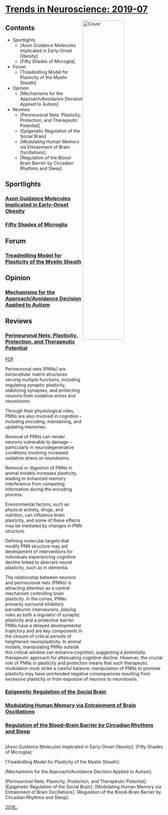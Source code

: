 <!--
Filename: 	2019-07.md
Project: 	/Users/shume/Developer/abst/TrendsNeurosci
Author: 	shumez <https://github.com/shumez>
Created: 	2019-07-18 20:27:6
Modified: 	2019-07-18 20:56:24
-----
Copyright (c) 2019 shumez
-->

# [Trends in Neuroscience: 2019-07][2019-07]

[![Cover][cover]][2019-07]

## Contents

- Sportlights
    - [Axon Guidance Molecules Implicated in Early-Onset Obesity]
    - [Fifty Shades of Microglia]
- Forum
    - [Treadmilling Model for Plasticity of the Myelin Sheath]
- Opinion
    - [Mechanisms for the Approach/Avoidance Decision Applied to Autism]
- Reviews
    - [Perineuronal Nets: Plasticity, Protection, and Therapeutic Potential]
    - [Epigenetic Regulation of the Social Brain]
    - [Modulating Human Memory via Entrainment of Brain Oscillations]
    - [Regulation of the Blood–Brain Barrier by Circadian Rhythms and Sleep]


## Sportlights

### [Axon Guidance Molecules Implicated in Early-Onset Obesity][2019_]

### [Fifty Shades of Microglia][2019_]

## Forum

### [Treadmilling Model for Plasticity of the Myelin Sheath][2019_]

## Opinion

### [Mechanisms for the Approach/Avoidance Decision Applied to Autism][2019_]

## Reviews

### [Perineuronal Nets: Plasticity, Protection, and Therapeutic Potential][2019_SaksidaLisaM_HareDominicJ_ReicheltAmyC]

[PDF][2019_SaksidaLisaM_HareDominicJ_ReicheltAmyC_pdf]

Perineuronal nets (PNNs) are extracellular matrix structures serving multiple functions, including regulating synaptic plasticity, stabilizing synapses, and protecting neurons from oxidative stress and neurotoxins.

Through their physiological roles, PNNs are also involved in cognition – including encoding, maintaining, and updating memories.

Removal of PNNs can render neurons vulnerable to damage – particularly in neurodegenerative conditions involving increased oxidative stress or neurotoxins.

Removal or digestion of PNNs in animal models increases plasticity, leading to enhanced memory interference from competing information during the encoding process.

Environmental factors, such as physical activity, drugs, and nutrition, can influence brain plasticity, and some of these effects may be mediated by changes in PNN structure.

Defining molecular targets that modify PNN structure may aid development of interventions for individuals experiencing cognitive decline linked to aberrant neural plasticity, such as in dementia.

The relationship between neurons and perineuronal nets (PNNs) is attracting attention as a central mechanism controlling brain plasticity. In the cortex, PNNs primarily surround inhibitory parvalbumin interneurons, playing roles as both a regulator of synaptic plasticity and a protective barrier. PNNs have a delayed developmental trajectory and are key components in the closure of critical periods of heightened neuroplasticity. In animal models, manipulating PNNs outside this critical window can enhance cognition, suggesting a potentially therapeutic approach for attenuating cognitive decline. However, the crucial role of PNNs in plasticity and protection means that such therapeutic modulation must strike a careful balance: manipulation of PNNs to promote plasticity may have unintended negative consequences resulting from excessive plasticity or from exposure of neurons to neurotoxins.

### [Epigenetic Regulation of the Social Brain][2019_]

### [Modulating Human Memory via Entrainment of Brain Oscillations][2019_]

### [Regulation of the Blood–Brain Barrier by Circadian Rhythms and Sleep][2019_]





##
[2019-07]: https://www.cell.com/trends/neurosciences/issue?pii=S0166-2236(18)X0008-3

<!-- toc -->
[Axon Guidance Molecules Implicated in Early-Onset Obesity]: 
[Fifty Shades of Microglia]: 

[Treadmilling Model for Plasticity of the Myelin Sheath]: 

[Mechanisms for the Approach/Avoidance Decision Applied to Autism]: 

[Perineuronal Nets: Plasticity, Protection, and Therapeutic Potential]: 
[Epigenetic Regulation of the Social Brain]: 
[Modulating Human Memory via Entrainment of Brain Oscillations]: 
[Regulation of the Blood–Brain Barrier by Circadian Rhythms and Sleep]: 

<!-- ref -->
[2019_]: https://www.cell.com/trends/neurosciences/fulltext/S0166-2236(19)30039-6
[2019_]: https://www.cell.com/trends/neurosciences/fulltext/S0166-2236(19)30044-X

[2019_SaksidaLisaM_HareDominicJ_ReicheltAmyC]: https://www.cell.com/trends/neurosciences/fulltext/S0166-2236(19)30058-X
[2019_SaksidaLisaM_HareDominicJ_ReicheltAmyC_pdf]: https://www.researchgate.net/profile/Amy_Reichelt/publication/333630648_Perineuronal_Nets_Plasticity_Protection_and_Therapeutic_Potential/links/5d003df3299bf13a384e7e0c/Perineuronal-Nets-Plasticity-Protection-and-Therapeutic-Potential.pdf
[2019_]: 
[2019_]: 
[2019_]: 

<!-- fig -->
[cover]: https://els-jbs-prod-cdn.literatumonline.com/cms/attachment/atypon:cms:attachment:img:d3e6:rev:1560573191081-64:pii:S0166223618X00083/cover.tif.jpg

<!-- term -->

<style type="text/css">
	img{width: 51%; float: right;}
</style>